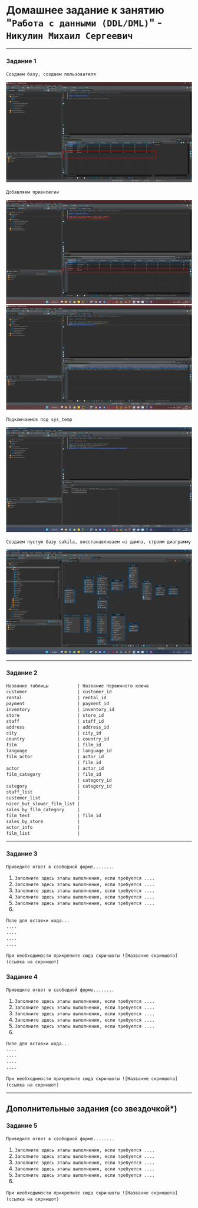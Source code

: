 # Домашнее задание к занятию "`Работа с данными (DDL/DML)`" - `Никулин Михаил Сергеевич`



---

### Задание 1

`Создаем базу, создаем пользователя`

![create_user.png](img%2Fcreate_user.png)

`Добавляем привилегии`

![grand_all_privileges_to_sys_temp.png](img%2Fgrand_all_privileges_to_sys_temp.png)
![privileges.png](img%2Fprivileges.png)

`Подключаемся под sys_temp`

![reconnect_to_db_sys_temp.png](img%2Freconnect_to_db_sys_temp.png)

`Создаем пустую базу sakila, восстанавливаем из дампа, строим диаграмму`

![er.png](img%2Fer.png)


---

### Задание 2

```
Название таблицы           | Название первичного ключа
customer                   | customer_id
rental                     | rental_id
payment                    | payment_id
inventory                  | inventory_id
store                      | store_id
staff                      | staff_id
address                    | address_id
city                       | city_id
country                    | country_id
film                       | film_id
language                   | language_id
film_actor                 | actor_id
                           | film_id
actor                      | actor_id
film_category              | film_id
                           | category_id
category                   | category_id
staff_list                 |
customer_list              | 
nicer_but_slower_film_list |
sales_by_film_category     |
film_text                  | film_id
sales_by_store             |
actor_info                 |
film_list                  |
```


---

### Задание 3

`Приведите ответ в свободной форме........`

1. `Заполните здесь этапы выполнения, если требуется ....`
2. `Заполните здесь этапы выполнения, если требуется ....`
3. `Заполните здесь этапы выполнения, если требуется ....`
4. `Заполните здесь этапы выполнения, если требуется ....`
5. `Заполните здесь этапы выполнения, если требуется ....`
6. 

```
Поле для вставки кода...
....
....
....
....
```

`При необходимости прикрепитe сюда скриншоты
![Название скриншота](ссылка на скриншот)`

### Задание 4

`Приведите ответ в свободной форме........`

1. `Заполните здесь этапы выполнения, если требуется ....`
2. `Заполните здесь этапы выполнения, если требуется ....`
3. `Заполните здесь этапы выполнения, если требуется ....`
4. `Заполните здесь этапы выполнения, если требуется ....`
5. `Заполните здесь этапы выполнения, если требуется ....`
6. 

```
Поле для вставки кода...
....
....
....
....
```

`При необходимости прикрепитe сюда скриншоты
![Название скриншота](ссылка на скриншот)`

---
## Дополнительные задания (со звездочкой*)


### Задание 5

`Приведите ответ в свободной форме........`

1. `Заполните здесь этапы выполнения, если требуется ....`
2. `Заполните здесь этапы выполнения, если требуется ....`
3. `Заполните здесь этапы выполнения, если требуется ....`
4. `Заполните здесь этапы выполнения, если требуется ....`
5. `Заполните здесь этапы выполнения, если требуется ....`
6. 

`При необходимости прикрепитe сюда скриншоты
![Название скриншота](ссылка на скриншот)`
